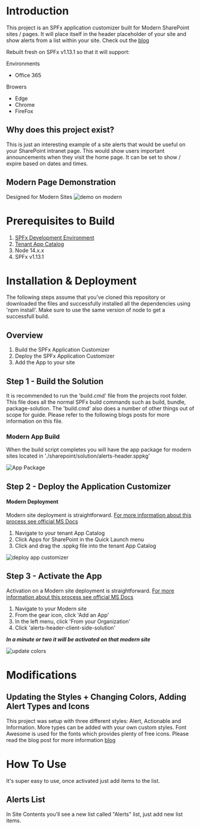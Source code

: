 # Introduction
This project is an SPFx application customizer built for Modern SharePoint sites / pages. It will place itself in the header placeholder of your site and show alerts from a list within your site. Check out the [blog](https://thomasdaly.net/2021/10/10/alerts-header-spfx-project/)

Rebuilt fresh on SPFx v1.13.1 so that it will support:

Environments
+ Office 365

Browers
+ Edge
+ Chrome
+ FireFox

## Why does this project exist? 
This is just an interesting example of a site alerts that would be useful on your SharePoint intranet page. This would show users important announcements when they visit the home page. It can be set to show / expire based on dates and times. 

## Modern Page Demonstration
Designed for Modern Sites
![demo on modern](https://thomasdaly.net/wp-content/uploads/2022/02/2022-02-05_15-13-14-2.gif)

# Prerequisites to Build
1. [SPFx Development Environment](https://docs.microsoft.com/en-us/sharepoint/dev/spfx/set-up-your-development-environment)
2. [Tenant App Catalog](https://docs.microsoft.com/en-us/sharepoint/dev/spfx/set-up-your-developer-tenant#create-app-catalog-site)
4. Node 14.x.x
5. SPFx v1.13.1

# Installation & Deployment
The following steps assume that you've cloned this repository or downloaded the files and successfully installed all the dependencies using 'npm install'. Make sure to use the same version of node to get a successfull build. 

## Overview
1. Build the SPFx Application Customizer
2. Deploy the SPFx Application Customizer
3. Add the App to your site

## Step 1 - Build the Solution
It is recommended to run the 'build.cmd' file from the projects root folder. This file does all the normal SPFx build commands such as build, bundle, package-solution. The 'build.cmd' also does a number of other things out of scope for guide. Please refer to the following blogs posts for more information on this file.

### Modern App Build
When the build script completes you will have the app package for modern sites located in './sharepoint/solution/alerts-header.sppkg'

![App Package](https://github.com/tom-daly/spfx-side-navigation/blob/master/images/package.png)

## Step 2 - Deploy the Application Customizer

#### Modern Deployment
Modern site deployment is straightforward. [For more information about this process see official MS Docs](https://docs.microsoft.com/en-us/sharepoint/use-app-catalog)

1. Navigate to your tenant App Catalog
2. Click Apps for SharePoint in the Quick Launch menu
3. Click and drag the .sppkg file into the tenant App Catalog

![deploy app customizer](https://i.imgur.com/il6utDR.gif)

## Step 3 - Activate the App
Activation on a Modern site deployment is straightforward. [For more information about this process see official MS Docs](https://docs.microsoft.com/en-us/sharepoint/use-app-catalog)

1. Navigate to your Modern site
2. From the gear icon, click 'Add an App'
3. In the left menu, click 'From your Organization'
4. Click 'alerts-header-client-side-solution'

***In a minute or two it will be activated on that modern site***

![update colors](https://github.com/tom-daly/spfx-side-navigation/blob/master/images/add_app.gif)

# Modifications

## Updating the Styles + Changing Colors, Adding Alert Types and Icons
This project was setup with three different styles: Alert, Actionable and Information. More types can be added with your own custom styles. Font Awesome is used for the fonts which provides plenty of free icons. Please read the blog post for more information [blog](https://thomasdaly.net/2021/10/10/alerts-header-spfx-project/) 


# How To Use
It's super easy to use, once activated just add items to the list.

## Alerts List
In Site Contents you'll see a new list called "Alerts" list, just add new list items.

